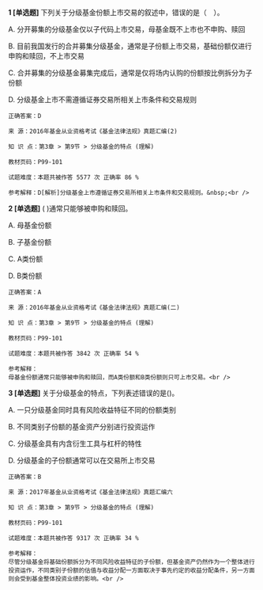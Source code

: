**1 [单选题]** 下列关于分级基金份额上市交易的叙述中，错误的是（　）。 

A. 分开募集的分级基金仅以子代码上市交易，母基金既不上市也不申购、赎回&nbsp;

B. 目前我国发行的合并募集分级基金，通常是子份额上市交易，基础份额仅进行申购和赎回，不上市交易&nbsp;

C. 合并募集的分级基金募集完成后，通常是仅将场内认购的份额按比例拆分为子份额&nbsp;

D. 分级基金上市不需遵循证券交易所相关上市条件和交易规则&nbsp;

```
正确答案：D

来 源：2016年基金从业资格考试《基金法律法规》真题汇编(2)

知 识 点：第3章 > 第9节 > 分级基金的特点 (理解)

教材页码：P99-101

试题难度：本题共被作答 5577 次 正确率 86 %

参考解释：D[解析]分级基金上市遵循证券交易所相关上市条件和交易规则。&nbsp;<br />

```


**2 [单选题]** 
( )通常只能够被申购和赎回。

A. 母基金份额

B. 子基金份额

C. A类份额

D. B类份额

```
正确答案：A

来 源：2016年基金从业资格考试《基金法律法规》真题汇编(二)

知 识 点：第3章 > 第9节 > 分级基金的特点 (理解)

教材页码：P99-101

试题难度：本题共被作答 3842 次 正确率 54 %

参考解释：
母基金份额通常只能够被申购和赎回，而A类份额和B类份额则只可上市交易。<br />

```


**3 [单选题]** 
关于分级基金的特点，下列表述错误的是()。

A. 一只分级基金同时具有风险收益特征不同的份额类别

B. 不同类别子份额的基金资产分别进行投资运作

C. 分级基金具有内含衍生工具与杠杆的特性

D. 分级基金的子份额通常可以在交易所上市交易

```
正确答案：B

来 源：2017年基金从业资格考试《基金法律法规》真题汇编六

知 识 点：第3章 > 第9节 > 分级基金的特点 (理解)

教材页码：P99-101

试题难度：本题共被作答 9317 次 正确率 34 %

参考解释：
尽管分级基金将基础份额拆分为不同风险收益特征的子份额，但基金资产仍然作为一个整体进行投资运作，不同类别子份额的估值与收益分配一方面取决于事先约定的收益分配条件，另一方面则会受到基金整体投资业绩的影响。<br />

```

